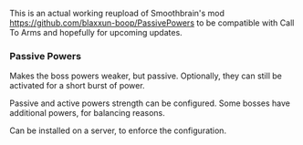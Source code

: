 This is an actual working reupload of Smoothbrain's mod https://github.com/blaxxun-boop/PassivePowers to be compatible with Call To Arms and hopefully for upcoming updates. 

### Passive Powers

Makes the boss powers weaker, but passive. Optionally, they can still be activated for a short burst of power.

Passive and active powers strength can be configured. Some bosses have additional powers, for balancing reasons.

Can be installed on a server, to enforce the configuration.